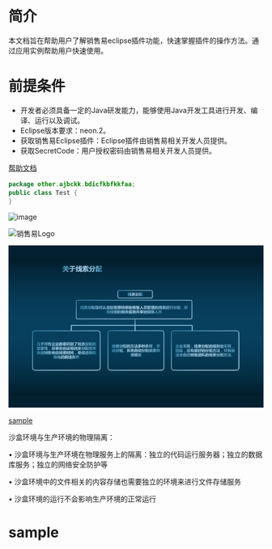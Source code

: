 # 简介
本文档旨在帮助用户了解销售易eclipse插件功能，快速掌握插件的操作方法。通过应用实例帮助用户快速使用。
# 前提条件
- 开发者必须具备一定的Java研发能力，能够使用Java开发工具进行开发、编译、运行以及调试。
- Eclipse版本要求：neon.2。
- 获取销售易Eclipse插件：Eclipse插件由销售易相关开发人员提供。
- 获取SecretCode：用户授权密码由销售易相关开发人员提供。

[帮助文档](https://crm.xiaoshouyi.com/doc/document/index.html)

```java
package other.ajbckk.bdicfkbfkkfaa;
public class Test {
}
```
![image](https://user-images.githubusercontent.com/24582613/40411769-f0ab8790-5ea3-11e8-8a39-306c43de97d8.png "googleLogo")


![](http://www.xiaoshouyi.com/wp-content/uploads/2017/10/销售云icon.png "销售易Logo")

![](https://github.com/Doraliudd/xsy/blob/master/Images/clue03.png)

[sample](#sample)


沙盒环境与生产环境的物理隔离：

• 沙盒环境与生产环境在物理服务上的隔离：独立的代码运行服务器；独立的数据库服务；独立的网络安全防护等

• 沙盒环境中的文件相关的内容存储也需要独立的环境来进行文件存储服务

• 沙盒环境的运行不会影响生产环境的正常运行






# sample

